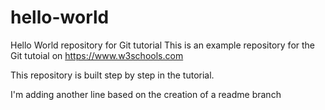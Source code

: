 # hello-world
Hello World repository for Git tutorial
This is an example repository for the Git tutoial on https://www.w3schools.com

This repository is built step by step in the tutorial.

I'm adding another line based on the creation of a readme branch